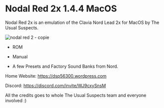 # Nodal Red 2x 1.4.4 MacOS
Nodal Red 2x is an emulation of the Clavia Nord Lead 2x for MacOS by The Usual Suspects.

![nodal red 2 - copie](https://github.com/user-attachments/assets/260295f9-21b2-4e84-aa16-d4c76d1cf4b0)

- ROM

- Manual

- A few Presets and Factory Sound Banks from Nord.

Home Website: https://dsp56300.wordpress.com

Discord: https://discord.com/invite/WJ9cxySnsM

All the credits goes to whole The Usual Suspects team and everyone involved :)
